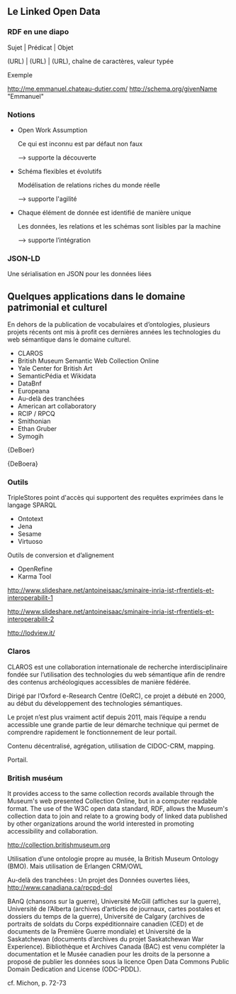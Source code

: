 ## Le Linked Open Data

### RDF en une diapo

Sujet | Prédicat | Objet

(URL) | (URL) | (URL), chaîne de caractères, valeur typée

Exemple

<http://me.emmanuel.chateau-dutier.com/> <http://schema.org/givenName> "Emmanuel"

### Notions

- Open Work Assumption

  Ce qui est inconnu est par défaut non faux

  —> supporte la découverte

- Schéma flexibles et évolutifs

  Modélisation de relations riches du monde réelle

  —> supporte l'agilité

- Chaque élément de donnée est identifié de manière unique

  Les données, les relations et les schémas sont lisibles par la machine

  —> supporte l’intégration

### JSON-LD 

Une sérialisation en JSON pour les données liées

## Quelques applications dans le domaine patrimonial et culturel

En dehors de la publication de vocabulaires et d’ontologies, plusieurs projets récents ont mis à profit ces dernières années les technologies du web sémantique dans le domaine culturel.

- CLAROS 
- British Museum Semantic Web Collection Online
- Yale Center for British Art
- SemanticPédia et Wikidata
- DataBnf
- Europeana
- Au-delà des tranchées
- American art collaboratory
- RCIP / RPCQ
- Smithonian
- Ethan Gruber
- Symogih

{DeBoer}

{DeBoera}

### Outils

TripleStores point d'accès qui supportent des requêtes exprimées dans le langage SPARQL

- Ontotext
- Jena
- Sesame
- Virtuoso

Outils de conversion et d’alignement

- OpenRefine
- Karma Tool

http://www.slideshare.net/antoineisaac/sminaire-inria-ist-rfrentiels-et-interoperabilit-1

http://www.slideshare.net/antoineisaac/sminaire-inria-ist-rfrentiels-et-interoperabilit-2



http://lodview.it/



### Claros

CLAROS est une collaboration internationale de recherche interdisciplinaire fondée sur l’utilisation des technologies du web sémantique afin de rendre des contenus archéologiques accessibles de manière fédérée. 

Dirigé  par  l’Oxford e-Research  Centre  (OeRC),  ce  projet  a débuté  en  2000, au début du développement des technologies sémantiques.

Le projet n’est plus vraiment actif depuis 2011, mais l’équipe a rendu accessible une grande partie de leur démarche technique qui permet de comprendre rapidement le fonctionnement de leur portail.

Contenu décentralisé, agrégation, utilisation de CIDOC-CRM, mapping.

Portail.

### British muséum

It provides access to the same collection records available through the Museum's  web  presented  Collection  Online,  but  in  a  computer readable format. The use of the W3C open data standard, RDF, allows the Museum's collection data to join and relate to a growing body of linked  data  published  by  other  organizations  around  the  world interested in promoting accessibility and collaboration.

http://collection.britishmuseum.org

Utilisation d’une ontologie propre au musée, la British Museum Ontology (BMO). Mais utilisation de Erlangen CRM/OWL

Au-delà des tranchées : Un projet des Données ouvertes liées, http://www.canadiana.ca/rpcpd-dol

BAnQ (chansons sur la guerre), Université McGill (affiches sur la guerre),  Université  de  l’Alberta  (archives  d’articles  de  journaux,  cartes  postales  et dossiers du temps de la guerre), Université de Calgary (archives de portraits de soldats du  Corps  expéditionnaire  canadien  (CED)  et  de  documents  de  la  Première  Guerre mondiale)  et  Université  de  la  Saskatchewan  (documents  d’archives du  projet Saskatchewan War Experience). Bibliothèque et Archives Canada (BAC) est venu compléter la documentation et le Musée canadien pour les droits de la personne a proposé de publier les données sous la licence Open Data Commons Public Domain Dedication and License (ODC-PDDL). 

cf. Michon, p. 72-73

